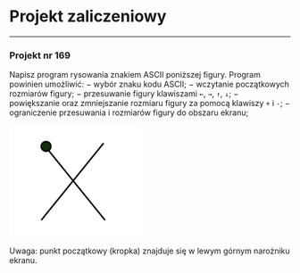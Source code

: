 # Projekt zaliczeniowy
---

### Projekt nr 169
Napisz program rysowania znakiem ASCII poniższej figury. Program powinien umożliwić:
− wybór znaku kodu ASCII;
− wczytanie początkowych rozmiarów figury;
− przesuwanie figury klawiszami `←`, `→`, `↑`, `↓`;
− powiększanie oraz zmniejszanie rozmiaru figury za pomocą klawiszy `+` i `-`;
− ograniczenie przesuwania i rozmiarów figury do obszaru ekranu;

<img src="obraz.png">

Uwaga: punkt początkowy (kropka) znajduje się w lewym górnym narożniku ekranu.
